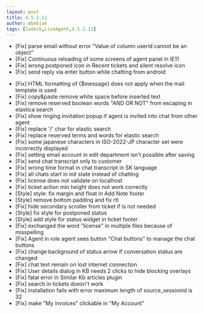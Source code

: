 ```yaml
---
layout: post
title: 4.5.2.11
author: mbebjak
tags: [ladesk,LiveAgent,4.5.2.11]
---
```

- [Fix] parse email without error "Value of column userid cannot be an object"
- [Fix] Continuous reloading of some screens of agent panel in IE11
- [Fix] wrong postponed icon in Recent tickets and silent resolve icon
- [Fix] send reply via enter button while chatting from android

<!--more--> 

- [Fix] HTML formatting of {$message} does not apply when the mail template is used
- [Fix] copy&paste remove white space before inserted text
- [Fix] remove reserved boolean words "AND OR NOT" from escaping in elastica search
- [Fix] show ringing invitation popup if agent is invited into chat from other agent
- [Fix] replace '/' char for elastic search
- [Fix] replace reserved terms and words for elastic search
- [Fix] some japanese characters in ISO-2022-JP character set were incorrectly displayed
- [Fix] setting email account in edit department isn't possible after saving
- [Fix] send chat transcript only to customer
- [Fix] wrong time format in chat transcript in SK language
- [Fix] all chats start in init state instead of chatting
- [Fix] license does not validate on localhost
- [Fix] ticket action min height does not work correctly
- [Style] style: fix margin and float in Add Note footer
- [Style] remove bottom padding and fix rtl
- [Fix] hide secondary scroller from ticket if is not needed
- [Style] fix style for postponed status
- [Style] add style for status widget in ticket footer
- [Fix] exchanged the word "license" in multiple files because of misspelling
- [Fix] Agent in role agent sees button "Chat buttons" to manage the chat buttons
- [Fix] change background of status arrow if conversation status are changed
- [Fix] chat text remain on lost internet connection
- [Fix] User details dialog in KB needs 2 clicks to hide blocking overlays
- [Fix] fatal error in Similar Kb articles plugin
- [Fix] search in tickets doesn't work
- [Fix] installation fails with error maximum length of source_sessionid is 32
- [Fix] make "My invoices" clickable in "My Account"
